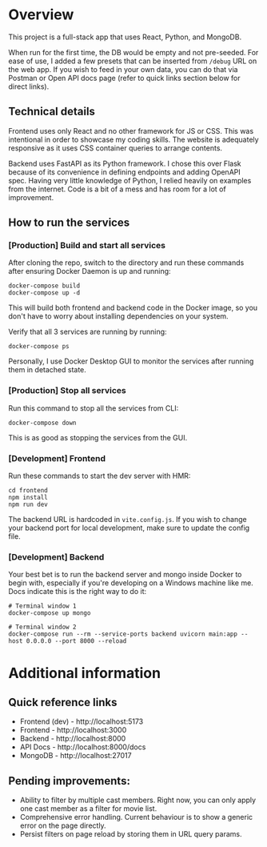 # Overview
This project is a full-stack app that uses React, Python, and MongoDB.

When run for the first time, the DB would be empty and not pre-seeded. For ease of use, I added a few presets that can be inserted from `/debug` URL on the web app. If you wish to feed in your own data, you can do that via Postman or Open API docs page (refer to quick links section below for direct links).

## Technical details
Frontend uses only React and no other framework for JS or CSS. This was intentional in order to showcase my coding skills. The website is adequately responsive as it uses CSS container queries to arrange contents.

Backend uses FastAPI as its Python framework. I chose this over Flask because of its convenience in defining endpoints and adding OpenAPI spec. Having very little knowledge of Python, I relied heavily on examples from the internet. Code is a bit of a mess and has room for a lot of improvement.

## How to run the services

### [Production] Build and start all services
After cloning the repo, switch to the directory and run these commands after ensuring Docker Daemon is up and running:
```
docker-compose build
docker-compose up -d
```
This will build both frontend and backend code in the Docker image, so you don't have to worry about installing dependencies on your system.

Verify that all 3 services are running by running:
```
docker-compose ps
```

Personally, I use Docker Desktop GUI to monitor the services after running them in detached state.

### [Production] Stop all services
Run this command to stop all the services from CLI:
```
docker-compose down
```
This is as good as stopping the services from the GUI.

### [Development] Frontend
Run these commands to start the dev server with HMR:
```
cd frontend
npm install
npm run dev
```

The backend URL is hardcoded in `vite.config.js`. If you wish to change your backend port for local development, make sure to update the config file.

### [Development] Backend
Your best bet is to run the backend server and mongo inside Docker to begin with, especially if you're developing on a Windows machine like me. Docs indicate this is the right way to do it:
```
# Terminal window 1
docker-compose up mongo

# Terminal window 2
docker-compose run --rm --service-ports backend uvicorn main:app --host 0.0.0.0 --port 8000 --reload
```

# Additional information

## Quick reference links
* Frontend (dev) - http://localhost:5173
* Frontend - http://localhost:3000
* Backend - http://localhost:8000
* API Docs - http://localhost:8000/docs
* MongoDB - http://localhost:27017

## Pending improvements:
* Ability to filter by multiple cast members. Right now, you can only apply one cast member as a filter for movie list.
* Comprehensive error handling. Current behaviour is to show a generic error on the page directly.
* Persist filters on page reload by storing them in URL query params.